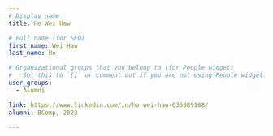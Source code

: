 ```yaml
---
# Display name
title: Ho Wei Haw

# Full name (for SEO)
first_name: Wei Haw
last_name: Ho

# Organizational groups that you belong to (for People widget)
#   Set this to `[]` or comment out if you are not using People widget.
user_groups:
  - Alumni

link: https://www.linkedin.com/in/ho-wei-haw-635389168/
alumni: BComp, 2023

---
```


